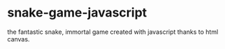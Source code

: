 # snake-game-javascript
the fantastic snake, immortal game created with javascript thanks to html canvas.
